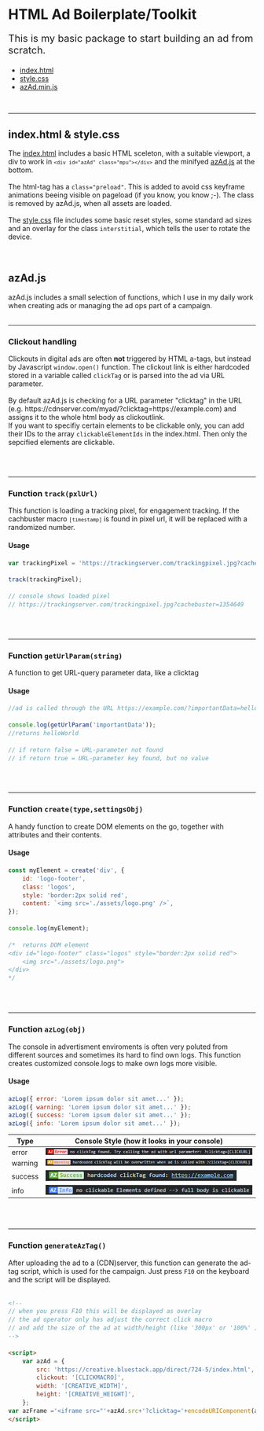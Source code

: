 <h1>HTML Ad Boilerplate/Toolkit</h1>

<p style="font-size:20px;">This is my basic package to start building an ad from scratch.<p>

-  [index.html](./dist/index.html)
-  [style.css](./dist/style.css)
-  [azAd.min.js](./dist/azAd.min.js)

<br>

---

<h2>index.html & style.css</h2>

The [index.html](./dist/index.html) includes a basic HTML sceleton, with a suitable viewport, a div to work in <code>`<div id="azAd" class="mpu"></div>`</code> and the minifyed [azAd.js](./dist/azAd.js) at the bottom.<br><br>
The html-tag has a <code>class="preload"</code>. This is added to avoid css keyframe animations beeing visible on pageload (if you know, you know ;-). The class is removed by azAd.js, when all assets are loaded.<br><br>
The [style.css](./dist/style.css) file includes some basic reset styles, some standard ad sizes and an overlay for the class <code>interstitial</code>, which tells the user to rotate the device.
<br><br>
<br>

<h2>azAd.js</h2>
azAd.js includes a small selection of functions, which I use in my daily work when creating ads or managing the ad ops part of a campaign.
<br><br>

---

<h3>Clickout handling</h3>
Clickouts in digital ads are often <b>not</b> triggered by HTML a-tags, but instead by Javascript <code>window.open()</code> function.
The clickout link is either hardcoded stored in a variable called <code>clickTag</code> or is parsed into the ad via URL parameter.
<br><br>
By default azAd.js is checking for a URL parameter "clicktag" in the URL (e.g. https://cdnserver.com/myad/?clicktag=https://example.com) and assigns it to the whole html body as clickoutlink.
<br>
If you want to specifiy certain elements to be clickable only, you can add their IDs to the array <code>clickableElementIds</code> in the index.html. Then only the sepcified elements are clickable.

<br>

<br><br>

---

<h3>Function <code>track(pxlUrl)</code> </h3>

This function is loading a tracking pixel, for engagement tracking. If the cachbuster macro <code>`[timestamp]`</code> is found in pixel url, it will be replaced with a randomized number.

<h4>Usage</h4>

```javascript
var trackingPixel = 'https://trackingserver.com/trackingpixel.jpg?cachebuster=[timestamp]';

track(trackingPixel);

// console shows loaded pixel
// https://trackingserver.com/trackingpixel.jpg?cachebuster=1354649
```

<br><br>

---

<h3>Function <code>getUrlParam(string)</code> </h3>

A function to get URL-query parameter data, like a clicktag

<h4>Usage</h4>

```javascript
//ad is called through the URL https://example.com/?importantData=helloWorld

console.log(getUrlParam('importantData'));
//returns helloWorld

// if return false = URL-parameter not found
// if return true = URL-parameter key found, but no value
```

<br><br>

---

<h3>Function <code>create(type,settingsObj)</code> </h3>
A handy function to create DOM elements on the go, together with attributes and their contents.

<h4>Usage</h4>

```javascript
const myElement = create('div', {
	id: 'logo-footer',
	class: 'logos',
	style: 'border:2px solid red',
	content: `<img src='./assets/logo.png' />`,
});

console.log(myElement);

/*  returns DOM element
<div id="logo-footer" class="logos" style="border:2px solid red">
    <img src="./assets/logo.png">
</div>
*/
```

<br><br>

---

<h3>Function <code>azLog(obj)</code> </h3>
The console in advertisment enviroments is often very poluted from different sources and sometimes its hard to find own logs. This function creates customized console.logs to make own logs more visible.
<br>

<h4>Usage</h4>

```javascript
azLog({ error: 'Lorem ipsum dolor sit amet...' });
azLog({ warning: 'Lorem ipsum dolor sit amet...' });
azLog({ success: 'Lorem ipsum dolor sit amet...' });
azLog({ info: 'Lorem ipsum dolor sit amet...' });
```

| Type    | Console Style (how it looks in your console) |
| ------- | -------------------------------------------- |
| error   | ![](./docs/log_error.png)                    |
| warning | ![](./docs/log_warning.png)                  |
| success | ![](./docs/log_success.png)                  |
| info    | ![](./docs/log_info.png)                     |

<br><br>

---

<h3>Function <code>generateAzTag()</code></h3>

After uploading the ad to a (CDN)server, this function can generate the ad-tag script, which is used for the campaign.
Just press <code>F10</code> on the keyboard and the script will be displayed.
<br><br>

```html
<!-- 
// when you press F10 this will be displayed as overlay
// the ad operator only has adjust the correct click macro
// and add the size of the ad at width/height (like '300px' or '100%' )
-->

<script>
    var azAd = {
        src: 'https://creative.bluestack.app/direct/724-5/index.html',
        clickout: '[CLICKMACRO]',
        width: '[CREATIVE_WIDTH]',
        height: '[CREATIVE_HEIGHT]',
	};
var azFrame ='<iframe src="'+azAd.src+'?clicktag='+encodeURIComponent(azAd.clickout)+'" style="width:'+azAd.width+';height:'+azAd.height+';border:0px #fff none;" scrolling="no" frameborder="0" allowfullscreen></iframe><style>body,html{width:100%;height:100%;padding:0;margin:0}</style>';document.write(azFrame);
</script>
```
